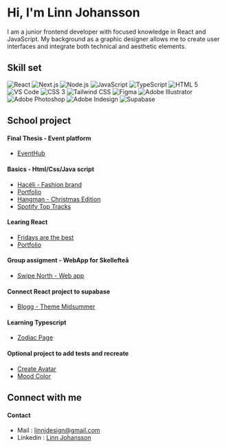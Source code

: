 # Hi, I'm Linn Johansson
I am a junior frontend developer with focused knowledge in React and JavaScript. My background as a graphic designer allows me to create user interfaces and integrate both technical and aesthetic elements.</p>

## Skill set
<p>
  <img alt="React" src="https://img.shields.io/badge/react-fff?style=for-the-badge&logo=react" />
  <img alt="Next.js" src="https://img.shields.io/badge/next.js 13-fff?style=for-the-badge&logo=nextdotjs&logoColor=000" />
  <img alt="Node.js" src="https://img.shields.io/badge/node.js-fff?style=for-the-badge&logo=nodedotjs" />
  <img alt="JavaScript" src="https://img.shields.io/badge/javascript-fff?style=for-the-badge&logo=javascript" />
  <img alt="TypeScript" src="https://img.shields.io/badge/typescript-fff?style=for-the-badge&logo=typescript" />
  <img alt="HTML 5" src="https://img.shields.io/badge/html5-fff?style=for-the-badge&logo=html5" />
  <img alt="VS Code" src="https://img.shields.io/badge/vs code-fff?style=for-the-badge&logo=visualstudiocode&logoColor=007ACC" />
  <img alt="CSS 3" src="https://img.shields.io/badge/css3-fff?style=for-the-badge&logo=css3&logoColor=1572B6" />
  <img alt="Tailwind CSS" src="https://img.shields.io/badge/tailwind-fff?style=for-the-badge&logo=tailwindcss" />
  <img alt="Figma" src="https://img.shields.io/badge/figma-fff?style=for-the-badge&logo=figma" />
  <img alt="Adobe Illustrator" src="https://img.shields.io/badge/illustrator-fff?style=for-the-badge&logo=adobeillustrator" />
  <img alt="Adobe Photoshop" src="https://img.shields.io/badge/photoshop-fff?style=for-the-badge&logo=adobephotoshop" />
  <img alt="Adobe Indesign" src="https://img.shields.io/badge/indesign-fff?style=for-the-badge&logo=adobeindesign" />
  <img alt="Supabase " src="https://img.shields.io/badge/supabase-fff?style=for-the-badge&logo=supabase" />
</p>
  
## School project  
#### Final Thesis - Event platform
* [EventHub](https://eventhub-web.vercel.app/)

#### Basics - Html/Css/Java script
* [Hacéli - Fashion brand](https://linjoh92.github.io/Haceli/)
* [Portfolio](https://linjoh92.github.io/porfolio/)
* [Hangman - Christmas Edition](https://linjoh92.github.io/Hangman-Assigment-3/)
* [Spotify Top Tracks](https://linjoh92.github.io/Spotify-top-tracks/)

#### Learing React
* [Fridays are the best](https://react-assignment-3-linjoh92.vercel.app/)
* [Portfolio](https://react-assignment-5.vercel.app/)

#### Group assigment - WebApp for Skellefteå
* [Swipe North - Web app](https://swipe-north-2.vercel.app)

#### Connect React project to supabase
* [Blogg - Theme Midsummer](https://my-blog-linjoh92.vercel.app/blog)

#### Learning Typescript 
* [Zodiac Page](https://zodiac-page.vercel.app/)
  
#### Optional project to add tests and recreate
* [Create Avatar](https://createavatar.vercel.app/)
* [Mood Color](https://mood-color.vercel.app/)
  
## Connect with me    
#### Contact
* Mail : linnjdesign@gmail.com
* Linkedin : [Linn Johansson](https://www.linkedin.com/in/linn-johansson-50724167/)
